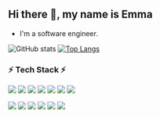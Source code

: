 ## Hi there 👋, my name is Emma
- I'm a software engineer.

![GitHub stats](https://github-readme-stats.vercel.app/api?username=emma-kang&theme=dracula&show_icons=true&hide=stars,contribs) 
[![Top Langs](https://github-readme-stats.vercel.app/api/top-langs/?username=emma-kang&layout=compact)](https://github.com/anuraghazra/github-readme-stats)

### :zap: Tech Stack :zap:
 
<img src="https://img.shields.io/badge/Java-007396?style=flat-square&logo=Java&logoColor=white"/></a>
<img src="https://img.shields.io/badge/JavaScript-F7DF1E?style=flat-square&logo=JavaScript&logoColor=black"/></a>
<img src="https://img.shields.io/badge/Spring-6DB33F?style=flat-square&logo=Spring&logoColor=white"/></a>
<img src="https://img.shields.io/badge/MSSQL-CC2927?style=flat-square&logo=sqlserver&logoColor=white"/></a>
<img src="https://img.shields.io/badge/NodeJS-339933?style=flat-square&logo=node.js&logoColor=white"/></a>
<img src="https://img.shields.io/badge/Git-F05032?style=flat-square&logo=git&logoColor=white"/></a>
<img src="https://img.shields.io/badge/Subversion-809CC9?style=flat-square&logo=subversion&logoColor=white"/></a>

<img src="https://img.shields.io/badge/OracleSQL-F80000?style=flat-square&logo=Oracle&logoColor=white"/></a>
<img src="https://img.shields.io/badge/Linux-FCC624?style=flat-square&logo=Linux&logoColor=black"/></a>
<img src="https://img.shields.io/badge/Python-3776AB?style=flat-square&logo=Python&logoColor=white"/></a>
<img src="https://img.shields.io/badge/React-61DAFB?style=flat-square&logo=React&logoColor=black"/></a>
<img src="https://img.shields.io/badge/CSS-1572B6?style=flat-square&logo=css3&logoColor=white"/></a>
<img src="https://img.shields.io/badge/HTML-339933?style=flat-square&logo=html5&logoColor=white"/></a>

